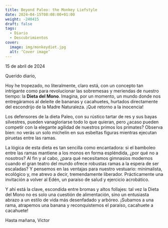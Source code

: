 ```yaml
---
title: Beyond Paleo: the Monkey Liefstyle
date: 2024–04-15T08:08:00+01:00
weight: -240415
draft: false
tags:
  - Diario
  - Descubrimientos
cover:
  image: img/monkeydiet.jpg
  alt: ‘Cover image’
---
```


15 de abril de 2024

Querido diario,

Hoy he tropezado, no literalmente, claro está, con un concepto tan intrigante como para revolucionar las sobremesas y meriendas de nuestro tiempo: la **Dieta del Mono**. Imagina, por un momento, un mundo donde nos entregáramos al deleite de bananas y cacahuetes, hurtados directamente del escondrijo de la Madre Naturaleza. ¡Qué retorno a la inocencia!

Los defensores de la dieta Paleo, con su rústico tartar de res y sus bayas silvestres, pueden vanagloriarse todo lo que quieran, pero ¿acaso pueden competir con la elegante agilidad de nuestros primos los primates? Observa bien: no verás un solo michelín en sus esbeltas figuras mientras ejecutan piruetas entre las ramas.

La lógica de esta dieta es tan sencilla como encantadora: si el bamboleo entre las ramas mantiene a los monos en forma espléndida, ¿por qué no a nosotros? Al fin y al cabo, ¿para qué necesitamos gimnasios modernos cuando el gran teatro del mundo ofrece robustas ramas a la espera de ser escaladas? Y pensemos en las ventajas para nuestro vestuario: minimalista, ecológico y, me atrevo a decir, tremendamente liberador. Prácticamente una invitación a volver al Edén, un paraíso de salud y ejercicio acrobático.

Y ahí está la clave, escondida entre bromas y altos follajes: tal vez la Dieta del Mono no es solo una cuestión de alimentación, sino un entusiasta abrazo a un estilo de vida más desenfadado y arbóreo. ¡Subamos a una rama, atrapemos una banana y reconquistemos el paraíso, cacahuete a cacahuete!

Hasta mañana,
Victor